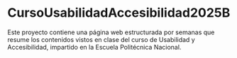 # CursoUsabilidadAccesibilidad2025B
Este proyecto contiene una página web estructurada por semanas que resume los contenidos vistos en clase del curso de Usabilidad y Accesibilidad, impartido en la Escuela Politécnica Nacional.
